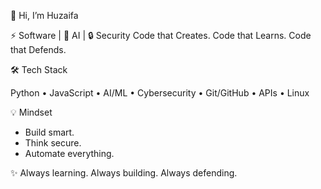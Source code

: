👋 Hi, I’m Huzaifa

⚡ Software | 🤖 AI  | 🔒 Security
Code that Creates. Code that Learns. Code that Defends.

🛠 Tech Stack

Python • JavaScript • AI/ML • Cybersecurity • Git/GitHub • APIs • Linux

💡 Mindset

- Build smart.
- Think secure.
- Automate everything.

✨ Always learning. Always building. Always defending.

